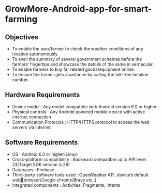 # GrowMore-Android-app-for-smart-farming
## Objectives
* To enable the user/farmer to check the weather conditions of any location autonomously.
* To avail the summary of several government schemes before the farmers’ fingertips and showcase the details of the same in vernacular.
* To enable farmers to buy far related goods/equipment online.
* To ensure the farmer gets assistance by calling the toll-free helpline number.
## Hardware Requirements
* Device model : Any model compatible with Android version 6.0 or higher
* Physical controls : Any Android powered mobile device with active internet connection
* Communication Protocols : HTTP/HTTPS protocol to access the web servers via internet
## Software Requirements
* OS : Android 6.0 or higher(Linux)
* Cross-platform compatibility : Backward compatible up to API level 23(Target SDK 
version is 29)
* Databases : Firebase
* Third-party software tools used : OpenWeather API, device’s default webbrowser(Google chrome/Brave etc.,)
* Integrated components : Activities, Fragments, Intents
